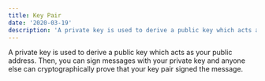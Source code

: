 ```yaml
---
title: Key Pair
date: '2020-03-19'
description: 'A private key is used to derive a public key which acts as your public address.'
---
```


A private key is used to derive a public key which acts as your public address. Then, you can sign messages with your private key and anyone else can cryptographically prove that your key pair signed the message.
